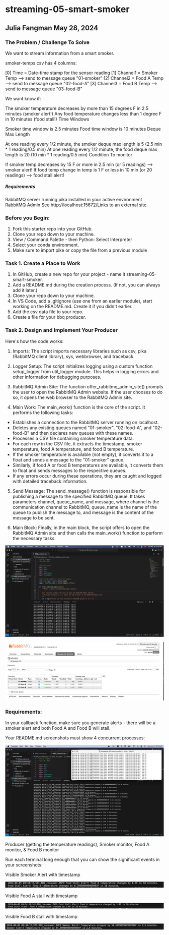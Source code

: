 # streaming-05-smart-smoker 
## Julia Fangman    May 28, 2024


### The Problem / Challenge To Solve
We want to stream information from a smart smoker. 

smoker-temps.csv has 4 columns:

[0] Time = Date-time stamp for the sensor reading
[1] Channel1 = Smoker Temp --> send to message queue "01-smoker"
[2] Channel2 = Food A Temp --> send to message queue "02-food-A"
[3] Channel3 = Food B Temp --> send to message queue "03-food-B"

We want know if:

The smoker temperature decreases by more than 15 degrees F in 2.5 minutes (smoker alert!)
Any food temperature changes less than 1 degree F in 10 minutes (food stall!)
Time Windows

Smoker time window is 2.5 minutes
Food time window is 10 minutes
Deque Max Length

At one reading every 1/2 minute, the smoker deque max length is 5 (2.5 min * 1 reading/0.5 min)
At one reading every 1/2 minute, the food deque max length is 20 (10 min * 1 reading/0.5 min) 
Condition To monitor

If smoker temp decreases by 15 F or more in 2.5 min (or 5 readings)  --> smoker alert!
If food temp change in temp is 1 F or less in 10 min (or 20 readings)  --> food stall alert!

##### Requirements
RabbitMQ server running
pika installed in your active environment
RabbitMQ Admin
See http://localhost:15672/Links to an external site.

### Before you Begin: 
1. Fork this starter repo into your GitHub.
2. Clone your repo down to your machine.
3. View / Command Palette - then Python: Select Interpreter
4. Select your conda environment.
5. Make sure to import pike or copy the file from a previous module

### Task 1. Create a Place to Work
1. In GitHub, create a new repo for your project - name it streaming-05-smart-smoker.
2. Add a README.md during the creation process. (If not, you can always add it later.)
3. Clone your repo down to your machine. 
4. In VS Code, add a .gitignore (use one from an earlier module), start working on the README.md. Create it if you didn't earlier.
5. Add the csv data file to your repo. 
6. Create a file for your bbq producer.


### Task 2. Design and Implement Your Producer 
Here's how the code works:

1. Imports: The script imports necessary libraries such as csv, pika (RabbitMQ client library), sys, webbrowser, and traceback.

2. Logger Setup: The script initializes logging using a custom function setup_logger from util_logger module. This helps in logging errors and other information for debugging purposes.

3. RabbitMQ Admin Site: The function offer_rabbitmq_admin_site() prompts the user to open the RabbitMQ Admin website. If the user chooses to do so, it opens the web browser to the RabbitMQ Admin site.

4. Main Work: The main_work() function is the core of the script. It performs the following tasks:
- Establishes a connection to the RabbitMQ server running on localhost.
- Deletes any existing queues named "01-smoker", "02-food-A", and "02-food-B" and then declares new queues with these names.
- Processes a CSV file containing smoker temperature data.
- For each row in the CSV file, it extracts the timestamp, smoker temperature, food A temperature, and food B temperature.
- If the smoker temperature is available (not empty), it converts it to a float and sends a message to the "01-smoker" queue.
- Similarly, if food A or food B temperatures are available, it converts them to float and sends messages to the respective queues.
- If any errors occur during these operations, they are caught and logged with detailed traceback information.
  
5. Send Message: The send_message() function is responsible for publishing a message to the specified RabbitMQ queue. It takes parameters channel, queue_name, and message, where channel is the communication channel to RabbitMQ, queue_name is the name of the queue to publish the message to, and message is the content of the message to be sent.

6. Main Block: Finally, in the main block, the script offers to open the RabbitMQ Admin site and then calls the main_work() function to perform the necessary tasks.

![working producer image](IMG_9803.png) 

![RabbitMQ image ](IMG_9804.png) 

### Requirements:
In your callback function, make sure you generate alerts - there will be a smoker alert and both Food A and Food B will stall. 

Your README.md screenshots must show 4 concurrent processes:


![4 Concurrent Processes](IMG_0177.png)

Producer (getting the temperature readings), Smoker monitor, Food A monitor, & Food B monitor

Run each terminal long enough that you can show the significant events in your screenshots:

Visible Smoker Alert with timestamp

![Smoker Alert](IMG_0180.png)

Visible Food A stall with timestamp

![Food A stall](IMG_0178.png)

Visible Food B stall with timestamp

![Food B stall](IMG_0179.png)
